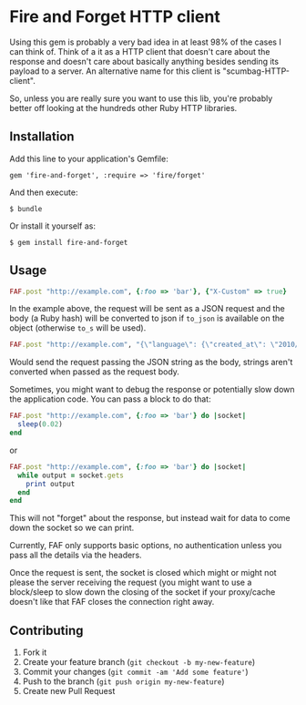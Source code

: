 # Fire and Forget HTTP client

Using this gem is probably a very bad idea in at least 98% of the cases
I can think of. Think of a it as a HTTP client that doesn't care about
the response and doesn't care about basically anything besides sending
its payload to a server. An alternative name for this client is
"scumbag-HTTP-client".

So, unless you are really sure you want to use this lib, you're probably
better off looking at the hundreds other Ruby HTTP libraries.

## Installation

Add this line to your application's Gemfile:

    gem 'fire-and-forget', :require => 'fire/forget'

And then execute:

    $ bundle

Or install it yourself as:

    $ gem install fire-and-forget

## Usage

```ruby
FAF.post "http://example.com", {:foo => 'bar'}, {"X-Custom" => true}
```
In the example above, the request will be sent as a JSON request and the
body (a Ruby hash) will be converted to json if `to_json` is available on
the object (otherwise `to_s` will be used).

```ruby
FAF.post "http://example.com", "{\"language\": {\"created_at\": \"2010/11/23 19:47:05 +0000\",\"updated_at\": \"2010/11/23 19:47:05 +0000\",\"active\": true, \"code\": \"en\", \"id\":37}}"
```

Would send the request passing the JSON string as the body, strings
aren't converted when passed as the request body.

Sometimes, you might want to debug the response or potentially slow down
the application code. You can pass a block to do that:

```ruby
FAF.post "http://example.com", {:foo => 'bar'} do |socket|
  sleep(0.02)
end
```

or 

```ruby
FAF.post "http://example.com", {:foo => 'bar'} do |socket|
  while output = socket.gets
    print output
  end
end
```

This will not "forget" about the response, but instead wait for data to
come down the socket so we can print.

Currently, FAF only supports basic options, no
authentication unless you pass all the details via the headers.

Once the request is sent, the socket is closed which might or might not
please the server receiving the request (you might want to use a
block/sleep
to slow down the closing of the socket if your proxy/cache doesn't like
that FAF closes the connection right away.


## Contributing

1. Fork it
2. Create your feature branch (`git checkout -b my-new-feature`)
3. Commit your changes (`git commit -am 'Add some feature'`)
4. Push to the branch (`git push origin my-new-feature`)
5. Create new Pull Request

